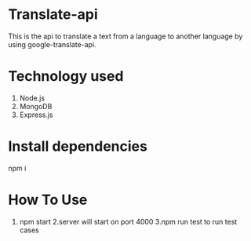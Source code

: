 # Translate-api
This is the api to translate a text from a language to another language by using google-translate-api.

# Technology used
1. Node.js
2. MongoDB
3. Express.js

# Install dependencies
npm i 

# How To Use

1. npm start 
 2.server will start on port 4000
 3.npm run test  to run test cases

